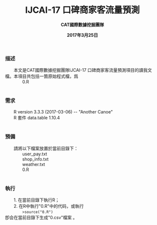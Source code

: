 <h1 align="center">IJCAI-17 口碑商家客流量預測</h1>
<p align="center"><b>CAT國際數據挖掘團隊</b></p>
<p align="center"><b>2017年3月25日</b></p>
<br />
<h3>描述<br /></h3>
&emsp;&emsp;本文是CAT國際數據挖掘團隊IJCAI-17 口碑商家客流量預測項目的讀我文檔。本項目共包括一箇原始程式檔，爲<br />
&emsp;&emsp;&emsp;&emsp;0.R<br />
<br />
<h3>需求<br /></h3>
&emsp;&emsp;R version 3.3.3 (2017-03-06) -- "Another Canoe"<br />
&emsp;&emsp;R 套件 data.table 1.10.4<br />
<br />
<h3>預備<br /></h3>
&emsp;&emsp;請將以下檔案放置於當前目錄下：<br />
&emsp;&emsp;&emsp;&emsp;user_pay.txt<br />
&emsp;&emsp;&emsp;&emsp;shop_info.txt<br />
&emsp;&emsp;&emsp;&emsp;weather.txt<br />
&emsp;&emsp;&emsp;&emsp;0.R<br />
<br />
<h3>執行<br /></h3>
&emsp;&emsp;1. 在當前目錄下執行R；<br />
&emsp;&emsp;2. 在R中執行"0.R"中的代码，或執行<br />
&emsp;&emsp;&emsp;&emsp;<code>>source("0.R")</code><br />
卽会在當前目錄下生成"0.csv"檔案 。<br />
